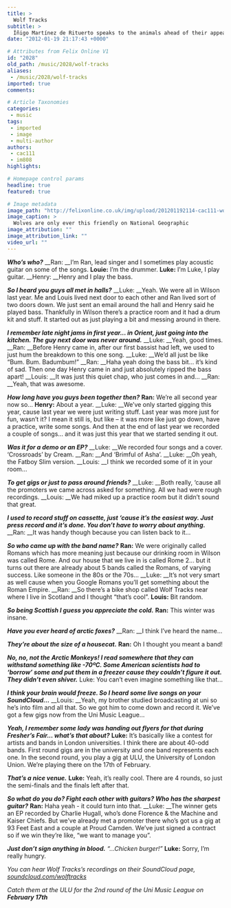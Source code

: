 ```yaml
---
title: >
  Wolf Tracks
subtitle: >
  Íñigo Martínez de Rituerto speaks to the animals ahead of their appearance at next Saturday’s Felix Music Night
date: "2012-01-19 21:17:43 +0000"

# Attributes from Felix Online V1
id: "2028"
old_path: /music/2028/wolf-tracks
aliases:
 - /music/2028/wolf-tracks
imported: true
comments:

# Article Taxonomies
categories:
 - music
tags:
 - imported
 - image
 - multi-author
authors:
 - cac111
 - im808
highlights:

# Homepage control params
headline: true
featured: true

# Image metadata
image_path: "http://felixonline.co.uk/img/upload/201201192114-cac111-wolf-tracks.jpg"
image_caption: >
  Wolves are only ever this friendly on National Geographic
image_attribution: ""
image_attribution_link: ""
video_url: ""
---
```


___Who’s who?___
__Ran: __I’m Ran, lead singer and I sometimes play acoustic guitar on some of the songs.
__Louie:__ I’m the drummer.
__Luke:__ I’m Luke, I play guitar.
__Henry: __Henry and I play the bass.

___So I heard you guys all met in halls?___
__Luke: __Yeah. We were all in Wilson last year. Me and Louis lived next door to each other and Ran lived sort of two doors down. We just sent an email around the hall and Henry said he played bass. Thankfully in Wilson there’s a practice room and it had a drum kit and stuff. It started out as just playing a bit and messing around in there.

___I remember late night jams in first year... in Orient, just going into the kitchen. The guy next door was never around.___
__Luke: __Yeah, good times.
__Ran: __Before Henry came in, after our first bassist had left, we used to just hum the breakdown to this one song.
__Luke: __We’d all just be like “Bum. Bum. Badumbum!”
__Ran: __Haha yeah doing the bass bit... it’s kind of sad. Then one day Henry came in and just absolutely ripped the bass apart!
__Louis: __It was just this quiet chap, who just comes in and...
__Ran: __Yeah, that was awesome.

___How long have you guys been together then?___
__Ran:__ We’re all second year now so...
__Henry:__ About a year.
__Luke: __We’ve only started gigging this year, cause last year we were just writing stuff. Last year was more just for fun, wasn’t it? I mean it still is, but like – it was more like just go down, have a practice, write some songs. And then at the end of last year we recorded a couple of songs... and it was just this year that we started sending it out.

___Was it for a demo or an EP?___
__Luke: __We recorded four songs and a cover. ‘Crossroads’ by Cream.
__Ran: __And ‘Brimful of Asha’.
__Luke: __Oh yeah, the Fatboy Slim version.
__Louis: __I think we recorded some of it in your room...

___To get gigs or just to pass around friends?___
__Luke: __Both really, ‘cause all the promoters we came across asked for something. All we had were rough recordings.
__Louis: __We had miked up a practice room but it didn’t sound that great.

___I used to record stuff on cassette, just ‘cause it’s the easiest way. Just press record and it’s done. You don’t have to worry about anything.___
__Ran: __It was handy though because you can listen back to it...

___So who came up with the band name?___
__Ran:__ We were originally called Romans which has more meaning just because our drinking room in Wilson was called Rome. And our house that we live in is called Rome 2... but it turns out there are already about 5 bands called the Romans, of varying success. Like someone in the 80s or the 70s...
__Luke: __It’s not very smart as well cause when you Google Romans you’ll get something about the Roman Empire.
__Ran: __So there’s a bike shop called Wolf Tracks near where I live in Scotland and I thought “that’s cool”.
__Louis:__ Bit random.

___So being Scottish I guess you appreciate the cold.___
__Ran:__ This winter was insane.

___Have you ever heard of arctic foxes?___
__Ran: __I think I’ve heard the name...

___They’re about the size of a housecat.___
__Ran:__ Oh I thought you meant a band!

___No, no, not the Arctic Monkeys! I read somewhere that they can withstand something like -70ºC. Some American scientists had to ‘borrow’ some and put them in a freezer cause they couldn’t figure it out. They didn’t even shiver.___
 Luke: You can’t even imagine something like that...

___I think your brain would freeze. So I heard some live songs on your SoundCloud...___
__Louis: __Yeah, my brother studied broadcasting at uni so he’s into film and all that. So we got him to come down and record it. We’ve got a few gigs now from the Uni Music League...

___Yeah, I remember some lady was handing out flyers for that during Fresher’s Fair... what’s that about?___
__Luke:__ It’s basically like a contest for artists and bands in London universities. I think there are about 40-odd bands. First round gigs are in the university and one band represents each one. In the second round, you play a gig at ULU, the University of London Union. We’re playing there on the 17th of February.

___That’s a nice venue.___
__Luke:__ Yeah, it’s really cool. There are 4 rounds, so just the semi-finals and the finals left after that.

___So what do you do? Fight each other with guitars? Who has the sharpest guitar?___
__Ran:__ Haha yeah - it could turn into that.
__Luke: __The winner gets an EP recorded by Charlie Hugall, who’s done Florence & the Machine and Kaiser Chiefs. But we’ve already met a promoter there who’s got us a gig at 93 Feet East and a couple at Proud Camden. We’ve just signed a contract so if we win they’re like, “we want to manage you”.

___Just don’t sign anything in blood.__
 “...Chicken burger!”_
__Luke:__ Sorry, I’m really hungry.

_You can hear Wolf Tracks’s recordings on their SoundCloud page, [soundcloud.com/wolftracks](http://soundcloud.com/wolftracks)_

_Catch them at the ULU for the 2nd round of the Uni Music League on __February 17th___
